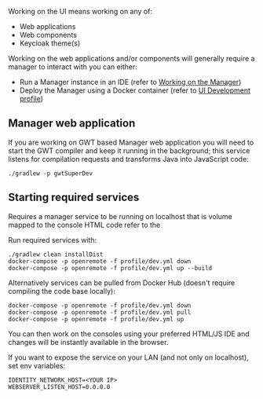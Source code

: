 Working on the UI means working on any of:

* Web applications
* Web components
* Keycloak theme(s)

Working on the web applications and/or components will generally require a manager to interact with you can either:

* Run a Manager instance in an IDE (refer to [Working on the Manager](./Developer-Guide%3A-Working-on-the-Manager))
* Deploy the Manager using a Docker container (refer to [UI Development profile](/Developer-Guide%3A-Docker-compose-profiles#ui-development-dev.yml))

## Manager web application
If you are working on GWT based Manager web application you will need to start the GWT compiler and keep it running in the background; this service listens for compilation requests and transforms Java into JavaScript code:
```
./gradlew -p gwtSuperDev
```



## Starting required services

Requires a manager service to be running on localhost that is volume mapped to the console HTML code refer to the 

Run required services with:

```
./gradlew clean installDist
docker-compose -p openremote -f profile/dev.yml down
docker-compose -p openremote -f profile/dev.yml up --build
```

Alternatively services can be pulled from Docker Hub (doesn't require compiling the code base locally):

```
docker-compose -p openremote -f profile/dev.yml down
docker-compose -p openremote -f profile/dev.yml pull
docker-compose -p openremote -f profile/dev.yml up
```

You can then work on the consoles using your preferred HTML/JS IDE and changes will be instantly available in the browser.

If you want to expose the service on your LAN (and not only on localhost), set env variables:

```
IDENTITY_NETWORK_HOST=<YOUR IP>
WEBSERVER_LISTEN_HOST=0.0.0.0
```
